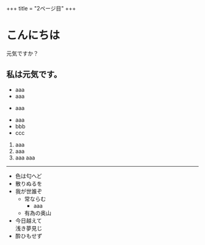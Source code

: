 +++
title = "2ページ目"
+++
# こんにちは
元気ですか？
## 私は元気です。
* aaa
 * aaa
- aaa
 * aaa
* bbb
* ccc

1. aaa
1. aaa
1. aaa
aaa
---
<ul>
  <li>色は匂へど</li>
  <li>散りぬるを</li>
  <li>我が世誰ぞ
    <ul>
      <li>常ならむ
        <ul>
          <li>aaa</li>
        </ul>
      </li>
      <li>有為の奥山</li>
    </ul>
  </li>
  <li>今日越えて<br>浅き夢見じ</li>
  <li>酔ひもせず</li>
</ul>